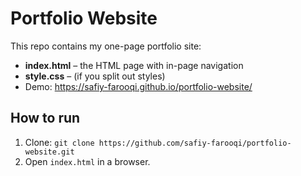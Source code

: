 # Portfolio Website

This repo contains my one-page portfolio site:

- **index.html** – the HTML page with in-page navigation  
- **style.css** – (if you split out styles)  
- Demo: https://safiy-farooqi.github.io/portfolio-website/

## How to run

1. Clone: `git clone https://github.com/safiy-farooqi/portfolio-website.git`  
2. Open `index.html` in a browser.